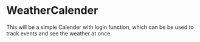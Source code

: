 # WeatherCalender
This will be a simple Calender with login function, which can be be used to track events and see the weather at once.

